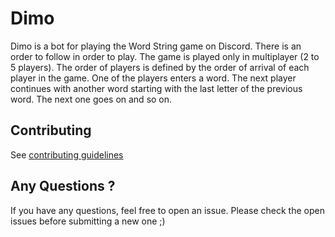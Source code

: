 # Dimo


Dimo is a bot for playing the Word String game on Discord. There is an order to follow in order to play. The game is played only in multiplayer (2 to 5 players). The order of players is defined by the order of arrival of each player in the game. One of the players enters a word. The next player continues with another word starting with the last letter of the previous word. The next one goes on and so on.


## Contributing

  

See [contributing guidelines]()

  

## Any Questions ?

If you have any questions, feel free to open an issue. Please check the open issues before submitting a new one ;)

